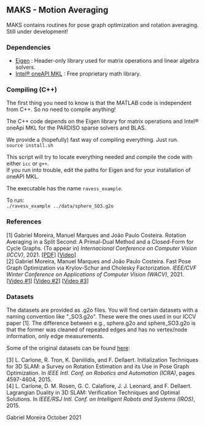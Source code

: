 ## MAKS - Motion Averaging
MAKS contains routines for pose graph optimization and rotation averaging. Still under development!

### Dependencies
* [Eigen](http://eigen.tuxfamily.org) : Header-only library used for matrix operations and linear algebra solvers.
* [Intel® oneAPI MKL](https://software.intel.com/content/www/us/en/develop/tools/oneapi/components/onemkl.html#gs.cq3i6h) : Free proprietary math library.

### Compiling (C++)
The first thing you need to know is that the MATLAB code is independent from C++. So no need to compile anything!  

The C++ code depends on the Eigen library for matrix operations and Intel® oneApi MKL for the PARDISO sparse solvers and BLAS.

We provide a (hopefully) fast way of compiling everything. Just run.   
`source install.sh`  

This script will try to locate everything needed and compile the code with either `icc` or `g++`.    
If you run into trouble, edit the paths for Eigen and for your installation of oneAPI MKL.  

The executable has the name `ravess_example`.  

To run:  
`./ravess_example ../data/sphere_SO3.g2o`  

### References
[1] Gabriel Moreira, Manuel Marques and João Paulo Costeira. Rotation Averaging in a Split Second: A Primal-Dual Method and a Closed-Form for Cycle Graphs. (To appear in) _Internacional Conference on Computer Vision (ICCV)_, 2021. [[PDF](https://arxiv.org/pdf/2109.08046.pdf)] [[Video](https://youtu.be/256Mk1ywGjw)]   
[2] Gabriel Moreira, Manuel Marques and João Paulo Costeira. Fast Pose Graph Optimization via Krylov-Schur and Cholesky Factorization. _IEEE/CVF Winter Conference on Applications of Computer Vision (WACV)_, 2021.  [[Video #1](https://youtu.be/lsKUetY8wkA)] [[Video #2](https://youtu.be/HVk9iLAoeN4)] [[Video #3](https://youtu.be/_S-KZcDL5Nw)]  

### Datasets

The datasets are provided as .g2o files. You will find certain datasets with a naming convention like "\_SO3.g2o". These were the ones used in our ICCV paper [1]. The difference between e.g., sphere.g2o and sphere_SO3.g2o is that the former was cleaned of repeated edges and has no vertex/node information, only edge measurements. 

Some of the original datasets can be found [here](https://lucacarlone.mit.edu/datasets/):  

[3] L. Carlone, R. Tron, K. Daniilidis, and F. Dellaert. Initialization Techniques for 3D SLAM: a Survey on Rotation Estimation and its Use in Pose Graph Optimization. In _IEEE Intl. Conf. on Robotics and Automation (ICRA)_, pages 4597-4604, 2015.  
[4] L. Carlone, D. M. Rosen, G. C. Calafiore, J. J. Leonard, and F. Dellaert. Lagrangian Duality in 3D SLAM: Verification Techniques and Optimal Solutions. In _IEEE/RSJ Intl. Conf. on Intelligent Robots and Systems (IROS)_, 2015.  


Gabriel Moreira
October 2021

